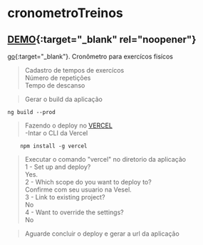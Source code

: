 # cronometroTreinos  
## [DEMO](https://crometro-exercicios.vercel.app/){:target="_blank" rel="noopener"}
[go](http://stackoverflow.com){:target="_blank"}.
Cronômetro para exercícos fisícos  
>Cadastro de tempos de exercícos  
>Número de repetições  
>Tempo de descanso  

> Gerar o build da aplicação

    ng build --prod
    
> Fazendo o deploy no [VERCEL](https://vercel.com/)  
    -Intar o CLI da Vercel
    
        npm install -g vercel

> Executar o comando "vercel" no diretorio da aplicação  
    1 - Set up and deploy?   
            Yes.  
    2 - Which scope do you want to deploy to?   
            Confirme com seu usuario na Vesel.    
    3 - Link to existing project?  
            No  
    4 - Want to override the settings?  
            No  
            
> Aguarde concluir o deploy e gerar a url da aplicação

